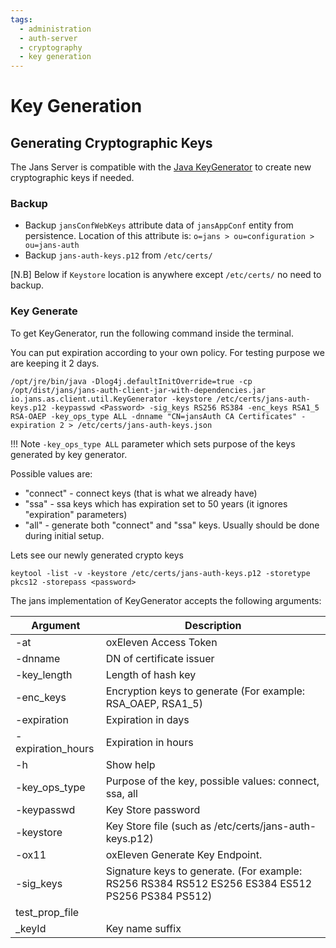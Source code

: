 ```yaml
---
tags:
  - administration
  - auth-server
  - cryptography
  - key generation
---
```


# Key Generation 

## Generating Cryptographic Keys

The Jans Server is compatible with the [Java KeyGenerator](https://github.com/JanssenProject/jans/blob/main/jans-auth-server/client/src/main/java/io/jans/as/client/util/KeyGenerator.java) to create new cryptographic keys if needed.

### Backup

* Backup `jansConfWebKeys` attribute data of `jansAppConf` entity from persistence. Location of this attribute is: `o=jans > ou=configuration > ou=jans-auth`
* Backup `jans-auth-keys.p12` from `/etc/certs/`

[N.B] Below if `Keystore` location is anywhere except `/etc/certs/` no need to backup.

### Key Generate
To get KeyGenerator, run the following command inside the terminal.

You can put expiration according to your own policy. For testing purpose we are keeping it 2 days.

```commandLine
/opt/jre/bin/java -Dlog4j.defaultInitOverride=true -cp /opt/dist/jans/jans-auth-client-jar-with-dependencies.jar io.jans.as.client.util.KeyGenerator -keystore /etc/certs/jans-auth-keys.p12 -keypasswd <Password> -sig_keys RS256 RS384 -enc_keys RSA1_5 RSA-OAEP -key_ops_type ALL -dnname "CN=jansAuth CA Certificates" -expiration 2 > /etc/certs/jans-auth-keys.json
```

!!! Note
    `-key_ops_type ALL` parameter which sets purpose of the keys generated by key generator.

Possible values are:

- "connect" - connect keys (that is what we already have)
- "ssa" - ssa keys which has expiration set to 50 years (it ignores "expiration" parameters)
- "all" - generate both "connect" and "ssa" keys. Usually should be done during initial setup.

Lets see our newly generated crypto keys

```commandLine
keytool -list -v -keystore /etc/certs/jans-auth-keys.p12 -storetype pkcs12 -storepass <password>
```

The jans implementation of KeyGenerator accepts the following arguments:

| Argument	         | Description                                                                                       |
|-------------------|---------------------------------------------------------------------------------------------------|
| -at               | 	oxEleven Access Token                                                                            |
| -dnname           | 	DN of certificate issuer                                                                         |
| -key_length       | Length of hash key                                                                                |
| -enc_keys         | Encryption keys to generate (For example: RSA_OAEP, RSA1_5)                                       |
| -expiration       | 	Expiration in days                                                                               |
| -expiration_hours | Expiration in hours                                                                               |
| -h                | Show help                                                                                         |
| -key_ops_type     | Purpose of the key, possible values: connect, ssa, all                                            |
| -keypasswd        | 	Key Store password                                                                               |
| -keystore         | 	Key Store file (such as /etc/certs/jans-auth-keys.p12)                                           |
| -ox11             | 	oxEleven Generate Key Endpoint.                                                                  |
| -sig_keys         | 	Signature keys to generate. (For example: RS256 RS384 RS512 ES256 ES384 ES512 PS256 PS384 PS512) |
| test_prop_file    |                                                                                                   |
| _keyId            | Key name suffix                                                                                   |


